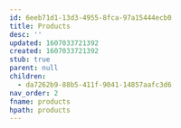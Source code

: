 ```yaml
---
id: 6eeb71d1-13d3-4955-8fca-97a15444ecb0
title: Products
desc: ''
updated: 1607033721392
created: 1607033721392
stub: true
parent: null
children:
  - da7262b9-88b5-411f-9041-14857aafc3d6
nav_order: 2
fname: products
hpath: products
---
```



